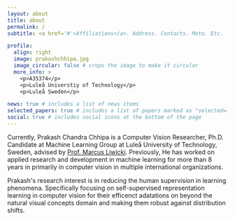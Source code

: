 ```yaml
---
layout: about
title: about
permalink: /
subtitle: <a href='#'>Affiliations</a>. Address. Contacts. Moto. Etc.

profile:
  align: right
  image: prakashchhipa.jpg
  image_circular: false # crops the image to make it circular
  more_info: >
    <p>A35374</p>
    <p>Luleå Universtiy of Technology</p>
    <p>Luleå Sweden</p>

news: true # includes a list of news items
selected_papers: true # includes a list of papers marked as "selected={true}"
social: true # includes social icons at the bottom of the page
---
```


Currently, Prakash Chandra Chhipa is a Computer Vision Researcher, Ph.D. Candidate at Machine Learning Group at Luleå University of Technology, Sweden, advised by [Prof. Marcus Liwicki]([http://reddit.com](https://www.ltu.se/en/staff/m/marcus-liwicki)). Previously, He has worked on applied research and development in machine learning for more than 8 years in primarily in computer vision in multiple international organizations.

Prakash's research interest is in reducing the human supervision in learning phenomena. Specifically focusing on self-supervised representation learning in computer vision for their efficenct adatations on  beyond the natural visual concepts domain and making them robust against distribution shifts.
